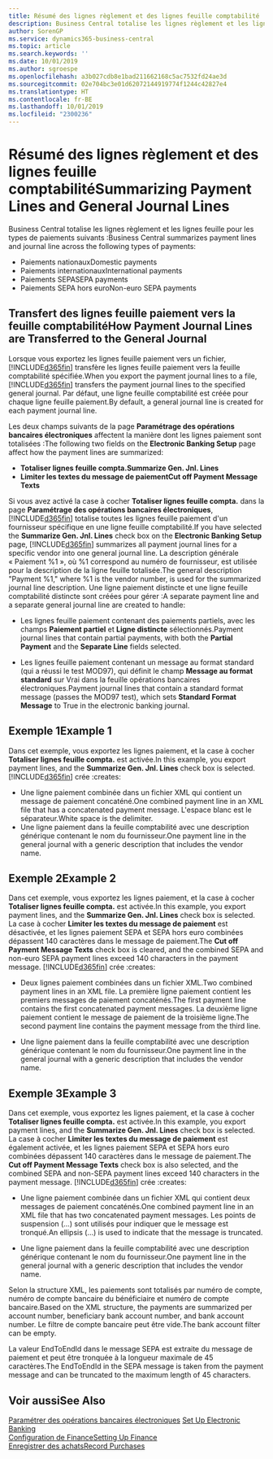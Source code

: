 ```yaml
---
title: Résumé des lignes règlement et des lignes feuille comptabilité
description: Business Central totalise les lignes règlement et les lignes feuille.
author: SorenGP
ms.service: dynamics365-business-central
ms.topic: article
ms.search.keywords: ''
ms.date: 10/01/2019
ms.author: sgroespe
ms.openlocfilehash: a3b027cdb8e1bad211662168c5ac7532fd24ae3d
ms.sourcegitcommit: 02e704bc3e01d62072144919774f1244c42827e4
ms.translationtype: HT
ms.contentlocale: fr-BE
ms.lasthandoff: 10/01/2019
ms.locfileid: "2300236"
---
```

# <a name="summarizing-payment-lines-and-general-journal-lines"></a><span data-ttu-id="44eb1-103">Résumé des lignes règlement et des lignes feuille comptabilité</span><span class="sxs-lookup"><span data-stu-id="44eb1-103">Summarizing Payment Lines and General Journal Lines</span></span>
<span data-ttu-id="44eb1-104">Business Central totalise les lignes règlement et les lignes feuille pour les types de paiements suivants :</span><span class="sxs-lookup"><span data-stu-id="44eb1-104">Business Central summarizes payment lines and journal line across the following types of payments:</span></span>  

- <span data-ttu-id="44eb1-105">Paiements nationaux</span><span class="sxs-lookup"><span data-stu-id="44eb1-105">Domestic payments</span></span>  
- <span data-ttu-id="44eb1-106">Paiements internationaux</span><span class="sxs-lookup"><span data-stu-id="44eb1-106">International payments</span></span>  
- <span data-ttu-id="44eb1-107">Paiements SEPA</span><span class="sxs-lookup"><span data-stu-id="44eb1-107">SEPA payments</span></span>  
- <span data-ttu-id="44eb1-108">Paiements SEPA hors euro</span><span class="sxs-lookup"><span data-stu-id="44eb1-108">Non-euro SEPA payments</span></span>  

## <a name="how-payment-journal-lines-are-transferred-to-the-general-journal"></a><span data-ttu-id="44eb1-109">Transfert des lignes feuille paiement vers la feuille comptabilité</span><span class="sxs-lookup"><span data-stu-id="44eb1-109">How Payment Journal Lines are Transferred to the General Journal</span></span>  
<span data-ttu-id="44eb1-110">Lorsque vous exportez les lignes feuille paiement vers un fichier, [!INCLUDE[d365fin](../../includes/d365fin_md.md)] transfère les lignes feuille paiement vers la feuille comptabilité spécifiée.</span><span class="sxs-lookup"><span data-stu-id="44eb1-110">When you export the payment journal lines to a file, [!INCLUDE[d365fin](../../includes/d365fin_md.md)] transfers the payment journal lines to the specified general journal.</span></span> <span data-ttu-id="44eb1-111">Par défaut, une ligne feuille comptabilité est créée pour chaque ligne feuille paiement.</span><span class="sxs-lookup"><span data-stu-id="44eb1-111">By default, a general journal line is created for each payment journal line.</span></span>  

<span data-ttu-id="44eb1-112">Les deux champs suivants de la page **Paramétrage des opérations bancaires électroniques** affectent la manière dont les lignes paiement sont totalisées :</span><span class="sxs-lookup"><span data-stu-id="44eb1-112">The following two fields on the **Electronic Banking Setup** page affect how the payment lines are summarized:</span></span>  

- <span data-ttu-id="44eb1-113">**Totaliser lignes feuille compta.**</span><span class="sxs-lookup"><span data-stu-id="44eb1-113">**Summarize Gen. Jnl. Lines**</span></span>  
- <span data-ttu-id="44eb1-114">**Limiter les textes du message de paiement**</span><span class="sxs-lookup"><span data-stu-id="44eb1-114">**Cut off Payment Message Texts**</span></span>  

<span data-ttu-id="44eb1-115">Si vous avez activé la case à cocher **Totaliser lignes feuille compta.** dans la page **Paramétrage des opérations bancaires électroniques**, [!INCLUDE[d365fin](../../includes/d365fin_md.md)] totalise toutes les lignes feuille paiement d'un fournisseur spécifique en une ligne feuille comptabilité.</span><span class="sxs-lookup"><span data-stu-id="44eb1-115">If you have selected the **Summarize Gen. Jnl. Lines** check box on the **Electronic Banking Setup** page, [!INCLUDE[d365fin](../../includes/d365fin_md.md)] summarizes all payment journal lines for a specific vendor into one general journal line.</span></span> <span data-ttu-id="44eb1-116">La description générale « Paiement %1 », où %1 correspond au numéro de fournisseur, est utilisée pour la description de la ligne feuille totalisée.</span><span class="sxs-lookup"><span data-stu-id="44eb1-116">The general description "Payment %1," where %1 is the vendor number, is used for the summarized journal line description.</span></span> <span data-ttu-id="44eb1-117">Une ligne paiement distincte et une ligne feuille comptabilité distincte sont créées pour gérer :</span><span class="sxs-lookup"><span data-stu-id="44eb1-117">A separate payment line and a separate general journal line are created to handle:</span></span>  

- <span data-ttu-id="44eb1-118">Les lignes feuille paiement contenant des paiements partiels, avec les champs **Paiement partiel** et **Ligne distincte** sélectionnés.</span><span class="sxs-lookup"><span data-stu-id="44eb1-118">Payment journal lines that contain partial payments, with both the **Partial Payment** and the **Separate Line** fields selected.</span></span>  

- <span data-ttu-id="44eb1-119">Les lignes feuille paiement contenant un message au format standard (qui a réussi le test MOD97), qui définit le champ **Message au format standard** sur Vrai dans la feuille opérations bancaires électroniques.</span><span class="sxs-lookup"><span data-stu-id="44eb1-119">Payment journal lines that contain a standard format message (passes the MOD97 test), which sets **Standard Format Message** to True in the electronic banking journal.</span></span>

## <a name="example-1"></a><span data-ttu-id="44eb1-120">Exemple 1</span><span class="sxs-lookup"><span data-stu-id="44eb1-120">Example 1</span></span>  
<span data-ttu-id="44eb1-121">Dans cet exemple, vous exportez les lignes paiement, et la case à cocher **Totaliser lignes feuille compta.** est activée.</span><span class="sxs-lookup"><span data-stu-id="44eb1-121">In this example, you export payment lines, and the **Summarize Gen. Jnl. Lines** check box is selected.</span></span> [!INCLUDE[d365fin](../../includes/d365fin_md.md)] <span data-ttu-id="44eb1-122">crée :</span><span class="sxs-lookup"><span data-stu-id="44eb1-122">creates:</span></span>  

- <span data-ttu-id="44eb1-123">Une ligne paiement combinée dans un fichier XML qui contient un message de paiement concaténé.</span><span class="sxs-lookup"><span data-stu-id="44eb1-123">One combined payment line in an XML file that has a concatenated payment message.</span></span> <span data-ttu-id="44eb1-124">L'espace blanc est le séparateur.</span><span class="sxs-lookup"><span data-stu-id="44eb1-124">White space is the delimiter.</span></span>  
- <span data-ttu-id="44eb1-125">Une ligne paiement dans la feuille comptabilité avec une description générique contenant le nom du fournisseur.</span><span class="sxs-lookup"><span data-stu-id="44eb1-125">One payment line in the general journal with a generic description that includes the vendor name.</span></span>  

## <a name="example-2"></a><span data-ttu-id="44eb1-126">Exemple 2</span><span class="sxs-lookup"><span data-stu-id="44eb1-126">Example 2</span></span>  
<span data-ttu-id="44eb1-127">Dans cet exemple, vous exportez les lignes paiement, et la case à cocher **Totaliser lignes feuille compta.** est activée.</span><span class="sxs-lookup"><span data-stu-id="44eb1-127">In this example, you export payment lines, and the **Summarize Gen. Jnl. Lines** check box is selected.</span></span> <span data-ttu-id="44eb1-128">La case à cocher **Limiter les textes du message de paiement** est désactivée, et les lignes paiement SEPA et SEPA hors euro combinées dépassent 140 caractères dans le message de paiement.</span><span class="sxs-lookup"><span data-stu-id="44eb1-128">The **Cut off Payment Message Texts** check box is cleared, and the combined SEPA and non-euro SEPA payment lines exceed 140 characters in the payment message.</span></span> [!INCLUDE[d365fin](../../includes/d365fin_md.md)] <span data-ttu-id="44eb1-129">crée :</span><span class="sxs-lookup"><span data-stu-id="44eb1-129">creates:</span></span>  

- <span data-ttu-id="44eb1-130">Deux lignes paiement combinées dans un fichier XML.</span><span class="sxs-lookup"><span data-stu-id="44eb1-130">Two combined payment lines in an XML file.</span></span> <span data-ttu-id="44eb1-131">La première ligne paiement contient les premiers messages de paiement concaténés.</span><span class="sxs-lookup"><span data-stu-id="44eb1-131">The first payment line contains the first concatenated payment messages.</span></span> <span data-ttu-id="44eb1-132">La deuxième ligne paiement contient le message de paiement de la troisième ligne.</span><span class="sxs-lookup"><span data-stu-id="44eb1-132">The second payment line contains the payment message from the third line.</span></span>  

- <span data-ttu-id="44eb1-133">Une ligne paiement dans la feuille comptabilité avec une description générique contenant le nom du fournisseur.</span><span class="sxs-lookup"><span data-stu-id="44eb1-133">One payment line in the general journal with a generic description that includes the vendor name.</span></span>  

## <a name="example-3"></a><span data-ttu-id="44eb1-134">Exemple 3</span><span class="sxs-lookup"><span data-stu-id="44eb1-134">Example 3</span></span>  
<span data-ttu-id="44eb1-135">Dans cet exemple, vous exportez les lignes paiement, et la case à cocher **Totaliser lignes feuille compta.** est activée.</span><span class="sxs-lookup"><span data-stu-id="44eb1-135">In this example, you export payment lines, and the **Summarize Gen. Jnl. Lines** check box is selected.</span></span> <span data-ttu-id="44eb1-136">La case à cocher **Limiter les textes du message de paiement** est également activée, et les lignes paiement SEPA et SEPA hors euro combinées dépassent 140 caractères dans le message de paiement.</span><span class="sxs-lookup"><span data-stu-id="44eb1-136">The **Cut off Payment Message Texts** check box is also selected, and the combined SEPA and non-SEPA payment lines exceed 140 characters in the payment message.</span></span> [!INCLUDE[d365fin](../../includes/d365fin_md.md)] <span data-ttu-id="44eb1-137">crée :</span><span class="sxs-lookup"><span data-stu-id="44eb1-137">creates:</span></span>  

- <span data-ttu-id="44eb1-138">Une ligne paiement combinée dans un fichier XML qui contient deux messages de paiement concaténés.</span><span class="sxs-lookup"><span data-stu-id="44eb1-138">One combined payment line in an XML file that has two concatenated payment messages.</span></span> <span data-ttu-id="44eb1-139">Les points de suspension (…) sont utilisés pour indiquer que le message est tronqué.</span><span class="sxs-lookup"><span data-stu-id="44eb1-139">An ellipsis (…) is used to indicate that the message is truncated.</span></span>  

- <span data-ttu-id="44eb1-140">Une ligne paiement dans la feuille comptabilité avec une description générique contenant le nom du fournisseur.</span><span class="sxs-lookup"><span data-stu-id="44eb1-140">One payment line in the general journal with a generic description that includes the vendor name.</span></span>  

<span data-ttu-id="44eb1-141">Selon la structure XML, les paiements sont totalisés par numéro de compte, numéro de compte bancaire du bénéficiaire et numéro de compte bancaire.</span><span class="sxs-lookup"><span data-stu-id="44eb1-141">Based on the XML structure, the payments are summarized per account number, beneficiary bank account number, and bank account number.</span></span> <span data-ttu-id="44eb1-142">Le filtre de compte bancaire peut être vide.</span><span class="sxs-lookup"><span data-stu-id="44eb1-142">The bank account filter can be empty.</span></span>  

<span data-ttu-id="44eb1-143">La valeur EndToEndId dans le message SEPA est extraite du message de paiement et peut être tronquée à la longueur maximale de 45 caractères.</span><span class="sxs-lookup"><span data-stu-id="44eb1-143">The EndToEndId in the SEPA message is taken from the payment message and can be truncated to the maximum length of 45 characters.</span></span>  

## <a name="see-also"></a><span data-ttu-id="44eb1-144">Voir aussi</span><span class="sxs-lookup"><span data-stu-id="44eb1-144">See Also</span></span>  
 <span data-ttu-id="44eb1-145">[Paramétrer des opérations bancaires électroniques](how-to-set-up-electronic-banking.md) </span><span class="sxs-lookup"><span data-stu-id="44eb1-145">[Set Up Electronic Banking](how-to-set-up-electronic-banking.md) </span></span>  
 [<span data-ttu-id="44eb1-146">Configuration de Finance</span><span class="sxs-lookup"><span data-stu-id="44eb1-146">Setting Up Finance</span></span>](../../finance-setup-finance.md)  
 [<span data-ttu-id="44eb1-147">Enregistrer des achats</span><span class="sxs-lookup"><span data-stu-id="44eb1-147">Record Purchases</span></span>](../../purchasing-how-record-purchases.md)
